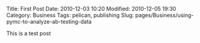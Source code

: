 Title: First Post
Date: 2010-12-03 10:20
Modified: 2010-12-05 19:30
Category: Business
Tags: pelican, publishing
Slug: pages/Business/using-pymc-to-analyze-ab-testing-data

This is a test post

